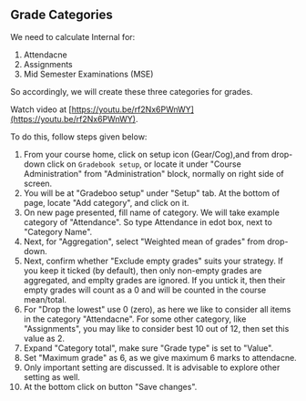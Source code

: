 ## Grade Categories

We need to calculate Internal for:

1. Attendacne
1. Assignments
1. Mid Semester Examinations (MSE)

So accordingly, we will create these three categories for grades.

Watch video at [https://youtu.be/rf2Nx6PWnWY](https://youtu.be/rf2Nx6PWnWY).

To do this, follow steps given below:

1.  From your course home, click on setup icon (Gear/Cog),and from drop-down
click on `Gradebook setup`, or locate it under "Course Administration" from
"Administration" block, normally on right side of screen.
1. You will be at "Gradeboo setup" under "Setup" tab. At the bottom of page,
locate "Add category", and click on it.
1. On new page presented, fill name of category. We will take example
category of "Attendance". So type Attendance in edot box, next to "Category
Name".
1. Next, for "Aggregation", select "Weighted mean of grades" from drop-down.
1. Next, confirm whether "Exclude empty grades" suits your strategy.  If
you keep it ticked (by default), then only non-empty grades are aggregated,
and emplty grades are ignored.  If you untick it, then their empty grades
will count as a 0 and will be counted in the course mean/total.
1. For "Drop the lowest" use 0 (zero), as here we like to consider all items
in the category "Attendacne". For some other category, like "Assignments",
you may like to consider best 10 out of 12, then set this value as 2.
1. Expand "Category total", make sure "Grade type" is set to "Value".
1. Set "Maximum grade" as 6, as we give maximum 6 marks to attendacne.
1. Only important setting are discussed. It is advisable to explore other
setting as well.
1. At the bottom click on button "Save changes".


